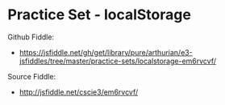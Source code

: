 # Practice Set - localStorage

Github Fiddle:
- https://jsfiddle.net/gh/get/library/pure/arthurian/e3-jsfiddles/tree/master/practice-sets/localstorage-em6rvcvf/

Source Fiddle:
- http://jsfiddle.net/cscie3/em6rvcvf/

